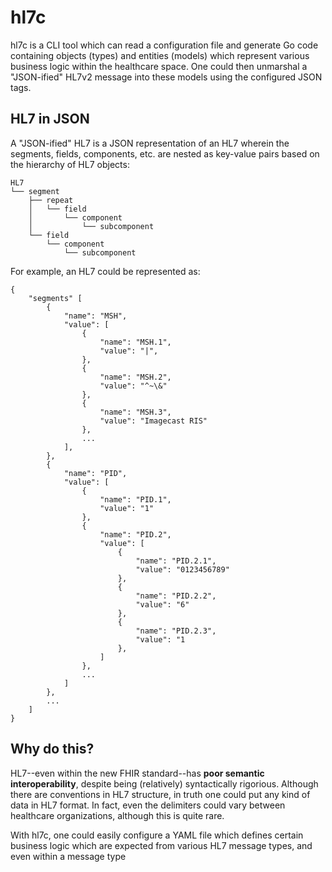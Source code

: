 # hl7c

hl7c is a CLI tool which can read a configuration file and generate Go code containing objects (types) and entities (models) which represent various business logic within the healthcare space. One could then unmarshal a "JSON-ified" HL7v2 message into these models using the configured JSON tags.

## HL7 in JSON

A "JSON-ified" HL7 is a JSON representation of an HL7 wherein the segments, fields, components, etc. are nested as key-value pairs based on the hierarchy of HL7 objects:

```
HL7
└── segment
    ├── repeat
    │   └── field
    │       └── component
    │           └── subcomponent
    └── field
        └── component
            └── subcomponent
```

For example, an HL7 could be represented as:

```
{
    "segments" [
        {
            "name": "MSH",
            "value": [
                {
                    "name": "MSH.1",
                    "value": "|",
                },
                {
                    "name": "MSH.2",
                    "value": "^~\&"
                },
                {
                    "name": "MSH.3",
                    "value": "Imagecast RIS"
                },
                ...
            ],
        },
        {
            "name": "PID",
            "value": [
                {
                    "name": "PID.1",
                    "value": "1"
                },
                {
                    "name": "PID.2",
                    "value": [
                        {
                            "name": "PID.2.1",
                            "value": "0123456789"
                        },
                        {
                            "name": "PID.2.2",
                            "value": "6"
                        },
                        {
                            "name": "PID.2.3",
                            "value": "1
                        },
                    ]
                },
                ...
            ]
        },
        ...
    ]
}
```

## Why do this?

HL7--even within the new FHIR standard--has **poor semantic interoperability**, despite being (relatively) syntactically rigorious. Although there are conventions in HL7 structure, in truth one could put any kind of data in HL7 format. In fact, even the delimiters could vary between healthcare organizations, although this is quite rare.

With hl7c, one could easily configure a YAML file which defines certain business logic which are expected from various HL7 message types, and even within a message type